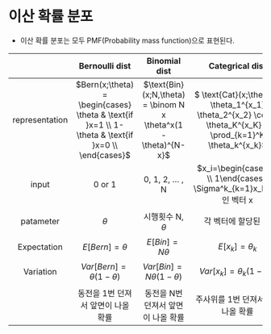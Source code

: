 # 이산 확률 분포

- 이산 확률 분포는 모두 PMF(Probability mass function)으로 표현된다.



|                |              Bernoulli dist              |              Binomial dist               |             Categrical dist              |             multinomial dist             |
| :------------: | :--------------------------------------: | :--------------------------------------: | :--------------------------------------: | :--------------------------------------: |
| representation | $Bern(x;\theta) = \begin{cases} \theta & \text{if }x=1 \\ 1-\theta & \text{if }x=0 \\ \end{cases}$ | $\text{Bin}(x;N,\theta) = \binom N x  \theta^x(1-\theta)^{N-x}$ | $ \text{Cat}(x;\theta) = \theta_1^{x_1} \theta_2^{x_2}  \cdots \theta_K^{x_K}  =  \prod_{k=1}^K \theta_k^{x_k}$ | $\text{Mu}(x;N,\theta) = \binom N {x_1, \cdots, x_K} \prod_{k=1}^K \theta_k^{x_k}$ |
|     input      |                  0 or 1                  |           0, 1, 2, $\dots$ , N           | $x_i=\begin{cases} 0 \\ 1\end{cases}, \Sigma^k_{k=1}x_k=1$ 인 벡터 x |                   벡터 x                   |
|   patameter    |                 $\theta$                 |             시행횟수 N, $\theta$             |           각 벡터에 할당된 $\theta_k$           |       시행횟수 N, 각 벡터에 할당된 $\theta_k$       |
|  Expectation   |            $E[Bern] = \theta$            |            $E[Bin] = N\theta$            |            $E[x_k]=\theta_k$             |            $E[x_k]=N\theta_k$            |
|   Variation    |      $Var[Bern] = \theta(1-\theta)$      |       $Var[Bin]=N\theta(1-\theta)$       |     $Var[x_k]=\theta_k(1-\theta_k)$      |     $Var[x_k]=N\theta_k(1-\theta_k)$     |
|                |           동전을 1번 던져서 앞면이 나올 확률           |           동전을 N번 던져서 앞면이 나올 확률           |           주사위를 1번 던져서 1이 나올 확률           |           주사위를 N번 던져서 1이 나올 확률           |

